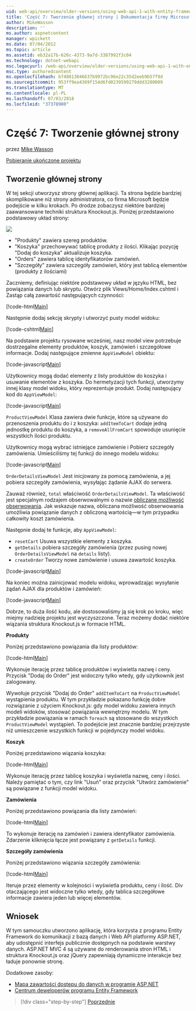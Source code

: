 ```yaml
---
uid: web-api/overview/older-versions/using-web-api-1-with-entity-framework-5/using-web-api-with-entity-framework-part-7
title: 'Część 7: Tworzenie głównej strony | Dokumentacja firmy Microsoft'
author: MikeWasson
description: ''
ms.author: aspnetcontent
manager: wpickett
ms.date: 07/04/2012
ms.topic: article
ms.assetid: eb32a17b-626c-4373-9a7d-3387992f3c04
ms.technology: dotnet-webapi
msc.legacyurl: /web-api/overview/older-versions/using-web-api-1-with-entity-framework-5/using-web-api-with-entity-framework-part-7
msc.type: authoredcontent
ms.openlocfilehash: b748813046637b9972bc96e22c35d2eeb9b57f9d
ms.sourcegitcommit: 953ff9ea4369f154d6fd0239599279ddd3280009
ms.translationtype: MT
ms.contentlocale: pl-PL
ms.lasthandoff: 07/03/2018
ms.locfileid: "37378900"
---
```

<a name="part-7-creating-the-main-page"></a>Część 7: Tworzenie głównej strony
====================
przez [Mike Wasson](https://github.com/MikeWasson)

[Pobieranie ukończone projektu](http://code.msdn.microsoft.com/ASP-NET-Web-API-with-afa30545)

## <a name="creating-the-main-page"></a>Tworzenie głównej strony

W tej sekcji utworzysz strony głównej aplikacji. Ta strona będzie bardziej skomplikowane niż strony administratora, co firma Microsoft będzie podejście w kilku krokach. Po drodze zobaczysz niektóre bardziej zaawansowane techniki struktura Knockout.js. Poniżej przedstawiono podstawowy układ strony:

![](using-web-api-with-entity-framework-part-7/_static/image1.png)

- "Produkty" zawiera szereg produktów.
- "Koszyka" przechowywać tablicę produkty z ilości. Klikając pozycję "Dodaj do koszyka" aktualizuje koszyka.
- "Orders" zawiera tablicę identyfikatorów zamówień.
- "Szczegóły" zawiera szczegóły zamówień, który jest tablicą elementów (produkty z ilościami)

Zaczniemy, definiując niektóre podstawowy układ w języku HTML, bez powiązania danych lub skryptu. Otwórz plik Views/Home/Index.cshtml i Zastąp całą zawartość następujących czynności:

[!code-html[Main](using-web-api-with-entity-framework-part-7/samples/sample1.html)]

Następnie dodaj sekcję skrypty i utworzyć pusty model widoku:

[!code-cshtml[Main](using-web-api-with-entity-framework-part-7/samples/sample2.cshtml)]

Na podstawie projektu rysowane wcześniej, nasz model view potrzebuje dostrzegalne elementy produktów, koszyk, zamówień i szczegółowe informacje. Dodaj następujące zmienne `AppViewModel` obiektu:

[!code-javascript[Main](using-web-api-with-entity-framework-part-7/samples/sample3.js)]

Użytkownicy mogą dodać elementy z listy produktów do koszyka i usuwanie elementów z koszyka. Do hermetyzacji tych funkcji, utworzymy innej klasy model widoku, który reprezentuje produkt. Dodaj następujący kod do `AppViewModel`:

[!code-javascript[Main](using-web-api-with-entity-framework-part-7/samples/sample4.js?highlight=4)]

`ProductViewModel` Klasa zawiera dwie funkcje, które są używane do przenoszenia produktu do i z koszyka: `addItemToCart` dodaje jedną jednostkę produktu do koszyka, a `removeAllFromCart` spowoduje usunięcie wszystkich ilości produktu.

Użytkownicy mogą wybrać istniejące zamówienie i Pobierz szczegóły zamówienia. Umieściliśmy tej funkcji do innego modelu widoku:

[!code-javascript[Main](using-web-api-with-entity-framework-part-7/samples/sample5.js?highlight=4)]

`OrderDetailsViewModel` Jest inicjowany za pomocą zamówienia, a jej pobiera szczegóły zamówienia, wysyłając żądanie AJAX do serwera.

Zauważ również, `total` właściwość `OrderDetailsViewModel`. Ta właściwość jest specjalnym rodzajem obserwowalnymi o nazwie [obliczane możliwość obserwowania](http://knockoutjs.com/documentation/computedObservables.html). Jak wskazuje nazwa, obliczana możliwość obserwowania umożliwia powiązanie danych z obliczoną wartością&#8212;w tym przypadku całkowity koszt zamówienia.

Następnie dodaj te funkcje, aby `AppViewModel`:

- `resetCart` Usuwa wszystkie elementy z koszyka.
- `getDetails` pobiera szczegóły zamówienia (przez pusing nowej `OrderDetailsViewModel` na `details` listy).
- `createOrder` Tworzy nowe zamówienie i usuwa zawartość koszyka.


[!code-javascript[Main](using-web-api-with-entity-framework-part-7/samples/sample6.js?highlight=4)]

Na koniec można zainicjować modelu widoku, wprowadzając wysyłanie żądań AJAX dla produktów i zamówień:

[!code-javascript[Main](using-web-api-with-entity-framework-part-7/samples/sample7.js)]

Dobrze, to duża ilość kodu, ale dostosowaliśmy ją się krok po kroku, więc miejmy nadzieję projektu jest wyczyszczone. Teraz możemy dodać niektóre wiązania struktura Knockout.js w formacie HTML.

**Produkty**

Poniżej przedstawiono powiązania dla listy produktów:

[!code-html[Main](using-web-api-with-entity-framework-part-7/samples/sample8.html)]

Wykonuje iterację przez tablicę produktów i wyświetla nazwę i ceny. Przycisk "Dodaj do Order" jest widoczny tylko wtedy, gdy użytkownik jest zalogowany.

Wywołuje przycisk "Dodaj do Order" `addItemToCart` na `ProductViewModel` wystąpienia produktu. W tym przykładzie pokazano funkcję dobre rozwiązanie z użyciem Knockout.js: gdy model widoku zawiera innych modeli widoków, stosować powiązania wewnętrzny modelu. W tym przykładzie powiązania w ramach `foreach` są stosowane do wszystkich `ProductViewModel` wystąpień. To podejście jest znacznie bardziej przejrzyste niż umieszczenie wszystkich funkcji w pojedynczy model widoku.

**Koszyk**

Poniżej przedstawiono wiązania koszyka:

[!code-html[Main](using-web-api-with-entity-framework-part-7/samples/sample9.html)]

Wykonuje iterację przez tablicę koszyka i wyświetla nazwę, ceny i ilości. Należy pamiętać o tym, czy link "Usuń" oraz przycisk "Utwórz zamówienie" są powiązane z funkcji model widoku.

**Zamówienia**

Poniżej przedstawiono powiązania dla listy zamówień:

[!code-html[Main](using-web-api-with-entity-framework-part-7/samples/sample10.html)]

To wykonuje iterację na zamówień i zawiera identyfikator zamówienia. Zdarzenie kliknięcia łącze jest powiązany z `getDetails` funkcji.

**Szczegóły zamówienia**

Poniżej przedstawiono wiązania szczegóły zamówienia:

[!code-html[Main](using-web-api-with-entity-framework-part-7/samples/sample11.html)]

Iteruje przez elementy w kolejności i wyświetla produktu, ceny i ilość. Div otaczającego jest widoczne tylko wtedy, gdy tablica szczegółowe informacje zawiera jeden lub więcej elementów.

## <a name="conclusion"></a>Wniosek

W tym samouczku utworzono aplikację, która korzysta z programu Entity Framework do komunikacji z bazą danych i Web API platformy ASP.NET, aby udostępnić interfejs publicznie dostępnych na podstawie warstwy danych. ASP.NET MVC 4 są używane do renderowania stron HTML i struktura Knockout.js oraz jQuery zapewniają dynamiczne interakcje bez ładuje ponownie stronę.

Dodatkowe zasoby:

- [Mapa zawartości dostępu do danych w programie ASP.NET](https://msdn.microsoft.com/library/6759sth4.aspx)
- [Centrum deweloperów programu Entity Framework](https://msdn.microsoft.com/data/ef)

> [!div class="step-by-step"]
> [Poprzednie](using-web-api-with-entity-framework-part-6.md)

